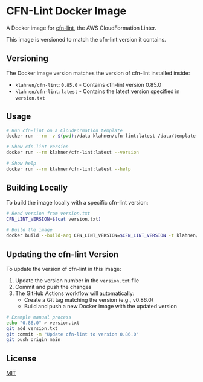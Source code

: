 # CFN-Lint Docker Image

A Docker image for [cfn-lint](https://github.com/aws-cloudformation/cfn-lint), the AWS CloudFormation Linter.

This image is versioned to match the cfn-lint version it contains.

## Versioning

The Docker image version matches the version of cfn-lint installed inside:

- `klahnen/cfn-lint:0.85.0` - Contains cfn-lint version 0.85.0
- `klahnen/cfn-lint:latest` - Contains the latest version specified in `version.txt`

## Usage

```bash
# Run cfn-lint on a CloudFormation template
docker run --rm -v $(pwd):/data klahnen/cfn-lint:latest /data/template.yaml

# Show cfn-lint version
docker run --rm klahnen/cfn-lint:latest --version

# Show help
docker run --rm klahnen/cfn-lint:latest --help
```

## Building Locally

To build the image locally with a specific cfn-lint version:

```bash
# Read version from version.txt
CFN_LINT_VERSION=$(cat version.txt)

# Build the image
docker build --build-arg CFN_LINT_VERSION=$CFN_LINT_VERSION -t klahnen/cfn-lint:$CFN_LINT_VERSION .
```

## Updating the cfn-lint Version

To update the version of cfn-lint in this image:

1. Update the version number in the `version.txt` file
2. Commit and push the changes
3. The GitHub Actions workflow will automatically:
   - Create a Git tag matching the version (e.g., v0.86.0)
   - Build and push a new Docker image with the updated version

```bash
# Example manual process
echo "0.86.0" > version.txt
git add version.txt
git commit -m "Update cfn-lint to version 0.86.0"
git push origin main
```

## License

[MIT](LICENSE)
